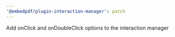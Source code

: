 ```yaml
---
'@embedpdf/plugin-interaction-manager': patch
---
```


Add onClick and onDoubleClick options to the interaction manager
